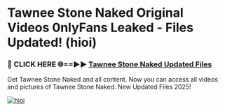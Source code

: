 # Tawnee Stone Naked Original Videos 0nlyFans Leaked - Files Updated! (hioi)

<h3>🔴 CLICK HERE 🌐==►► <a href="https://tinyurl.com/up5wt9bj" rel="nofollow">Tawnee Stone Naked Updated Files</a></h3>

Get Tawnee Stone Naked and all content. Now you can access all videos and pictures of Tawnee Stone Naked. New Updated Files 2025!

[![hioi](https://i.imgur.com/ABiUzMV.gif)](https://tinyurl.com/up5wt9bj)

